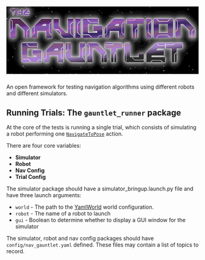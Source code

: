 # ![The Navigation Gauntlet](NavigationGauntlet.png)

An open framework for testing navigation algorithms using different robots and different simulators.

## Running Trials: The `gauntlet_runner` package
At the core of the tests is running a single trial, which consists of simulating a robot performing one [`NavigateToPose`](https://github.com/ros-planning/navigation2/blob/main/nav2_msgs/action/NavigateToPose.action) action.

There are four core variables:
 * **Simulator**
 * **Robot**
 * **Nav Config**
 * **Trial Config**

The simulator package should have a simulator_bringup.launch.py file and have three launch arguments:
 * `world` - The path to the [YamlWorld](YamlWorld.md) world configuration.
 * `robot` - The name of a robot to launch
 * `gui` - Boolean to determine whether to display a GUI window for the simulator

The simulator, robot and nav config packages should have `config/nav_gauntlet.yaml` defined. These files may contain a list of topics to record.
